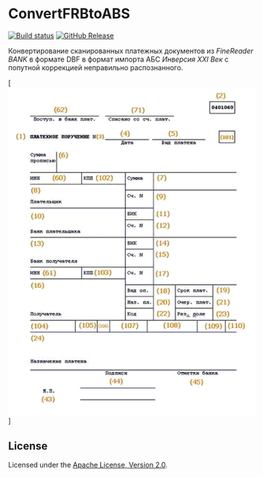 # ConvertFRBtoABS

[![Build status]][appveyor]
[![GitHub Release]][releases]

Конвертирование сканированных платежных документов из *FineReader BANK* 
в формате DBF в формат импорта АБС *Инверсия XXI Век* с попутной коррекцией 
неправильно распознанного.

[![Рабочее окно приложения]]

## License

Licensed under the [Apache License, Version 2.0].

[Apache License, Version 2.0]: http://www.apache.org/licenses/LICENSE-2.0 "LICENSE"

[appveyor]: https://ci.appveyor.com/project/diev/convertfrbtoabs
[releases]: https://github.com/diev/ConvertFRBtoABS/releases/latest

[Build status]: https://ci.appveyor.com/api/projects/status/tjajducaps0g7wsd?svg=true
[GitHub Release]: https://img.shields.io/github/release/diev/ConvertFRBtoABS.svg

[Рабочее окно приложения]: assets/images/plategka.gif
